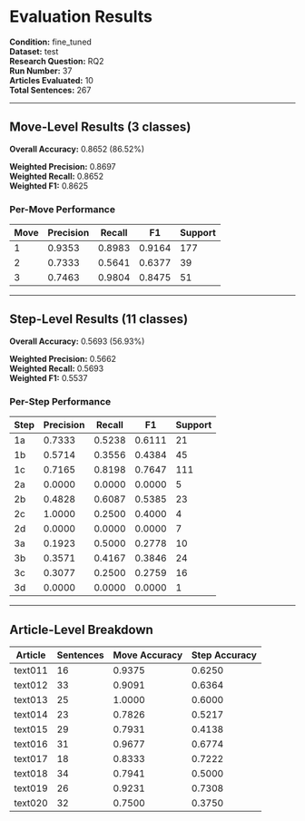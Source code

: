 # Evaluation Results

**Condition:** fine_tuned  
**Dataset:** test  
**Research Question:** RQ2  
**Run Number:** 37  
**Articles Evaluated:** 10  
**Total Sentences:** 267  

---

## Move-Level Results (3 classes)

**Overall Accuracy:** 0.8652 (86.52%)  

**Weighted Precision:** 0.8697  
**Weighted Recall:** 0.8652  
**Weighted F1:** 0.8625  

### Per-Move Performance

| Move | Precision | Recall | F1 | Support |
|------|-----------|--------|----|---------|
| 1 | 0.9353 | 0.8983 | 0.9164 | 177 |
| 2 | 0.7333 | 0.5641 | 0.6377 | 39 |
| 3 | 0.7463 | 0.9804 | 0.8475 | 51 |

---

## Step-Level Results (11 classes)

**Overall Accuracy:** 0.5693 (56.93%)  

**Weighted Precision:** 0.5662  
**Weighted Recall:** 0.5693  
**Weighted F1:** 0.5537  

### Per-Step Performance

| Step | Precision | Recall | F1 | Support |
|------|-----------|--------|----|---------|
| 1a | 0.7333 | 0.5238 | 0.6111 | 21 |
| 1b | 0.5714 | 0.3556 | 0.4384 | 45 |
| 1c | 0.7165 | 0.8198 | 0.7647 | 111 |
| 2a | 0.0000 | 0.0000 | 0.0000 | 5 |
| 2b | 0.4828 | 0.6087 | 0.5385 | 23 |
| 2c | 1.0000 | 0.2500 | 0.4000 | 4 |
| 2d | 0.0000 | 0.0000 | 0.0000 | 7 |
| 3a | 0.1923 | 0.5000 | 0.2778 | 10 |
| 3b | 0.3571 | 0.4167 | 0.3846 | 24 |
| 3c | 0.3077 | 0.2500 | 0.2759 | 16 |
| 3d | 0.0000 | 0.0000 | 0.0000 | 1 |

---

## Article-Level Breakdown

| Article | Sentences | Move Accuracy | Step Accuracy |
|---------|-----------|---------------|---------------|
| text011 | 16 | 0.9375 | 0.6250 |
| text012 | 33 | 0.9091 | 0.6364 |
| text013 | 25 | 1.0000 | 0.6000 |
| text014 | 23 | 0.7826 | 0.5217 |
| text015 | 29 | 0.7931 | 0.4138 |
| text016 | 31 | 0.9677 | 0.6774 |
| text017 | 18 | 0.8333 | 0.7222 |
| text018 | 34 | 0.7941 | 0.5000 |
| text019 | 26 | 0.9231 | 0.7308 |
| text020 | 32 | 0.7500 | 0.3750 |
